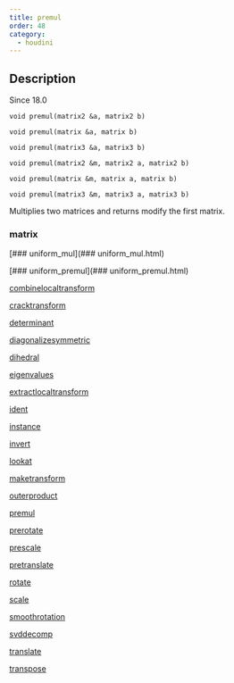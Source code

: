 ```yaml
---
title: premul
order: 48
category:
  - houdini
---
```


## Description

Since 18.0

`void premul(matrix2 &a, matrix2 b)`

`void premul(matrix &a, matrix b)`

`void premul(matrix3 &a, matrix3 b)`

`void premul(matrix2 &m, matrix2 a, matrix2 b)`

`void premul(matrix &m, matrix a, matrix b)`

`void premul(matrix3 &m, matrix3 a, matrix3 b)`

Multiplies two matrices and returns modify the first matrix.

### matrix

[### uniform_mul](### uniform_mul.html)

[### uniform_premul](### uniform_premul.html)

[combinelocaltransform](combinelocaltransform.html)

[cracktransform](cracktransform.html)

[determinant](determinant.html)

[diagonalizesymmetric](diagonalizesymmetric.html)

[dihedral](dihedral.html)

[eigenvalues](eigenvalues.html)

[extractlocaltransform](extractlocaltransform.html)

[ident](ident.html)

[instance](instance.html)

[invert](invert.html)

[lookat](lookat.html)

[maketransform](maketransform.html)

[outerproduct](outerproduct.html)

[premul](premul.html)

[prerotate](prerotate.html)

[prescale](prescale.html)

[pretranslate](pretranslate.html)

[rotate](rotate.html)

[scale](scale.html)

[smoothrotation](smoothrotation.html)

[svddecomp](svddecomp.html)

[translate](translate.html)

[transpose](transpose.html)
